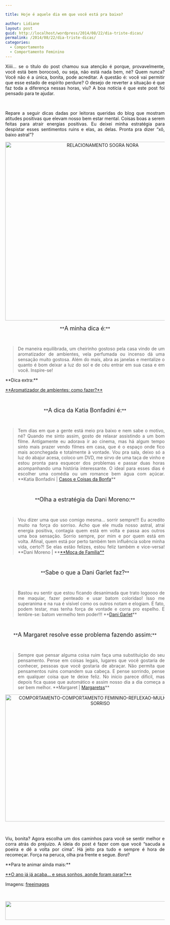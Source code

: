 ```yaml
---

title: Hoje é aquele dia em que você está pra baixo?

author: Lidiane
layout: post
guid: http://localhost/wordpress/2014/08/22/dia-triste-dicas/
permalink: /2014/08/22/dia-triste-dicas/
categories:
  - Comportamento
  - Comportamento Feminino
---
```

<p style="text-align: justify;">
  Xiiii… se o título do post chamou sua atenção é porque, provavelmente, você está bem borocoxô, ou seja, não está nada bem, né? Quem nunca? Você não é a única, bonita, pode acreditar. A questão é: você vai permitir que esse estado de espírito perdure? O desejo de reverter a situação é que faz toda a diferença nessas horas, viu? A boa notícia é que este post foi pensado para te ajudar.
</p>

&nbsp;

<p align="justify">
  Repare a seguir dicas dadas por leitoras queridas do blog que mostram atitudes positivas que elevam nosso bem estar mental. Coisas boas a serem feitas para atrair energias positivas. Eu deixei minha estratégia para despistar esses sentimentos ruins e elas, as delas. Pronta pra dizer “xô, baixo astral”?
</p>

<!--more-->

<p align="center">
  <a href="http://www.trololodemulher.com.br/blog/wp-content/uploads/2012/04/RELACIONAMENTO-SOGRA-NORA.jpg"><img class="alignnone size-full wp-image-8687" src="http://www.trololodemulher.com.br/blog/wp-content/uploads/2012/04/RELACIONAMENTO-SOGRA-NORA.jpg" alt="RELACIONAMENTO SOGRA NORA" width="600" height="563" /></a>
</p>

<p align="center">
  **<span style="font-size: large;">A minha dica é:</span>**
</p>

&nbsp;

> <p align="justify">
>   De maneira equilibrada, um cheirinho gostoso pela casa vindo de um aromatizador de ambientes, vela perfumada ou incenso dá uma sensação muito gostosa. Além do mais, abra as janelas e mentalize o quanto é bom deixar a luz do sol e de céu entrar em sua casa e em você. Inspire-se!
> </p>

<p align="justify">
  **Dica extra:**
</p>

<p align="justify">
  <a href="http://www.trololodemulher.com.br/2011/05/19/aromatizador-de-ambientes/" target="_blank">**Aromatizador de ambientes: como fazer?**</a>
</p>

&nbsp;

<p align="center">
  **<span style="font-size: large;">A dica da Katia Bonfadini é:</span>**
</p>

&nbsp;

> <p align="justify">
>   Tem dias em que a gente está meio pra baixo e nem sabe o motivo, né? Quando me sinto assim, gosto de relaxar assistindo a um bom filme. Antigamente eu adorava ir ao cinema, mas há algum tempo sinto mais prazer vendo filmes em casa, que é o espaço onde fico mais aconchegada e totalmente à vontade. Vou pra sala, deixo só a luz do abajur acesa, coloco um DVD, me sirvo de uma taça de vinho e estou pronta para esquecer dos problemas e passar duas horas acompanhando uma história interessante. O ideal para esses dias é escolher uma comédia ou um romance bem água com açúcar. **Katia Bonfadini | <a href="http://casosecoisasdabonfa.blogspot.com.br/" target="_blank">Casos e Coisas da Bonfa</a>**
> </p>

&nbsp;

<p align="center">
  **<span style="font-size: large;">Olha a estratégia da Dani Moreno:</span>**
</p>

&nbsp;

> <p align="justify">
>   Vou dizer uma que uso comigo mesma&#8230; sorrir sempre!!! Eu acredito muito na força do sorriso. Acho que ele muda nosso astral, atrai energia positiva, contagia quem está em volta e passa aos outros uma boa sensação. Sorrio sempre, por mim e por quem está em volta. Afinal, quem está por perto também tem influência sobre minha vida, certo?! Se elas estão felizes, estou feliz também e vice-versa! **Dani Moreno | **<a href="http://danimoreno.com.br/" target="_blank">**Moça de Família**</a>
> </p>

&nbsp;

<p align="center">
  **<span style="font-size: large;">Sabe o que a Dani Garlet faz?</span>**
</p>

&nbsp;

> <p align="justify">
>   Bastou eu sentir que estou ficando desanimada que trato logoooo de me maquiar, fazer penteado e usar batom coloridao! Isso me superanima e na rua é visível como os outros notam e elogiam. É fato, podem testar, mas tenha força de vontade e corra pro espelho. E lembre-se: batom vermelho tem poder!!! **<a href="http://www.danigarlet.com.br/" target="_blank">Dani Garlet</a>**
> </p>

&nbsp;

<p align="center">
  **<span style="font-size: large;">A Margaret resolve esse problema fazendo assim:</span>**
</p>

&nbsp;

> <p align="justify">
>   Sempre que pensar alguma coisa ruim faça uma substituição do seu pensamento. Pense em coisas legais, lugares que você gostaria de conhecer, pessoas que você gostaria de abraçar. Não permita que pensamentos ruins comandem sua cabeça. E pense sorrindo, pense em qualquer coisa que te deixe feliz. No inicio parece dificil, mas depois fica quase que automático e assim nosso dia a dia começa a ser bem melhor. **Margaret | <a href="http://www.margaretss.com.br/" target="_blank">Margaretss</a>**
> </p>

<p align="center">
  <a href="http://www.trololodemulher.com.br/blog/wp-content/uploads/2014/08/COMPORTAMENTO-COMPORTAMENTO-FEMININO-REFLEXAO-MULHER-FELIZ-SORRISO.jpg"><img class="alignnone size-full wp-image-10294" src="http://www.trololodemulher.com.br/blog/wp-content/uploads/2014/08/COMPORTAMENTO-COMPORTAMENTO-FEMININO-REFLEXAO-MULHER-FELIZ-SORRISO.jpg" alt="COMPORTAMENTO-COMPORTAMENTO FEMININO-REFLEXAO-MULHER FELIZ-SORRISO" width="600" height="400" /></a>
</p>

&nbsp;

<p align="justify">
  Viu, bonita? Agora escolha um dos caminhos para você se sentir melhor e corra atrás do prejuízo. A ideia do post é fazer com que você “sacuda a poeira e dê a volta por cima”. Há jeito pra tudo e sempre é hora de recomeçar. Força na peruca, olha pra frente e segue. <em>Bora</em>?
</p>

<p align="justify">
  **Para te animar ainda mais:**
</p>

<p align="justify">
  <a href="http://www.trololodemulher.com.br/2014/08/15/sonhos/" target="_blank">**O ano já já acaba… e seus sonhos, aonde foram parar?**</a>
</p>

<p align="justify">
  Imagens: <a href="http://www.freeimages.com/" target="_blank">freeimages</a>
</p>

&nbsp;

<p align="center">
  <a href="http://feedburner.google.com/fb/a/mailverify?uri=blogbichafemea&loc=pt_BR" target="_blank"><img class="alignnone size-full wp-image-8451" title="Assine o Bicha Fêmea grátis!" src="http://www.trololodemulher.com.br/blog/wp-content/uploads/2012/01/rodapé.png" alt="" width="600" height="59" /></a>
</p>

&nbsp;

&nbsp;

&nbsp;